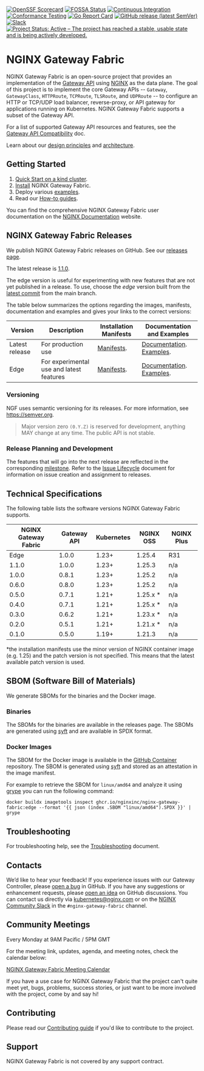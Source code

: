 [![OpenSSF Scorecard](https://api.securityscorecards.dev/projects/github.com/nginxinc/nginx-gateway-fabric/badge)](https://api.securityscorecards.dev/projects/github.com/nginxinc/nginx-gateway-fabric)
[![FOSSA Status](https://app.fossa.com/api/projects/custom%2B5618%2Fgithub.com%2Fnginxinc%2Fnginx-gateway-fabric.svg?type=shield)](https://app.fossa.com/projects/custom%2B5618%2Fgithub.com%2Fnginxinc%2Fnginx-gateway-fabric?ref=badge_shield)
[![Continuous Integration](https://github.com/nginxinc/nginx-gateway-fabric/actions/workflows/ci.yml/badge.svg)](https://github.com/nginxinc/nginx-gateway-fabric/actions/workflows/ci.yml)
[![Conformance Testing](https://github.com/nginxinc/nginx-gateway-fabric/actions/workflows/conformance.yml/badge.svg)](https://github.com/nginxinc/nginx-gateway-fabric/actions/workflows/conformance.yml)
[![Go Report Card](https://goreportcard.com/badge/github.com/nginxinc/nginx-gateway-fabric)](https://goreportcard.com/report/github.com/nginxinc/nginx-gateway-fabric)
[![GitHub release (latest SemVer)](https://img.shields.io/github/v/release/nginxinc/nginx-gateway-fabric?logo=github&sort=semver)](https://github.com/nginxinc/nginx-gateway-fabric/releases/latest)
[![Slack](https://img.shields.io/badge/slack-%23nginx--gateway--fabric-green?logo=slack)](https://nginxcommunity.slack.com/channels/nginx-gateway-fabric)
[![Project Status: Active – The project has reached a stable, usable state and is being actively developed.](https://www.repostatus.org/badges/latest/active.svg)](https://www.repostatus.org/#active)

# NGINX Gateway Fabric

NGINX Gateway Fabric is an open-source project that provides an implementation of
the [Gateway API](https://gateway-api.sigs.k8s.io/) using [NGINX](https://nginx.org/) as the data plane. The goal of
this project is to implement the core Gateway APIs -- `Gateway`, `GatewayClass`, `HTTPRoute`, `TCPRoute`, `TLSRoute`,
and `UDPRoute` -- to configure an HTTP or TCP/UDP load balancer, reverse-proxy, or API gateway for applications running
on Kubernetes. NGINX Gateway Fabric supports a subset of the Gateway API.

For a list of supported Gateway API resources and features, see
the [Gateway API Compatibility](https://docs.nginx.com/nginx-gateway-fabric/overview/gateway-api-compatibility/) doc.

Learn about our [design principles](/docs/developer/design-principles.md) and [architecture](https://docs.nginx.com/nginx-gateway-fabric/overview/gateway-architecture/).

## Getting Started

1. [Quick Start on a kind cluster](https://docs.nginx.com/nginx-gateway-fabric/installation/running-on-kind/).
2. [Install](https://docs.nginx.com/nginx-gateway-fabric/installation/) NGINX Gateway Fabric.
3. Deploy various [examples](examples).
4. Read our [How-to guides](https://docs.nginx.com/nginx-gateway-fabric/how-to/).

You can find the comprehensive NGINX Gateway Fabric user documentation on the [NGINX Documentation](https://docs.nginx.com/nginx-gateway-fabric/) website.

## NGINX Gateway Fabric Releases

We publish NGINX Gateway Fabric releases on GitHub. See
our [releases page](https://github.com/nginxinc/nginx-gateway-fabric/releases).

The latest release is [1.1.0](https://github.com/nginxinc/nginx-gateway-fabric/releases/tag/v1.1.0).

The edge version is useful for experimenting with new features that are not yet published in a release. To use, choose
the _edge_ version built from the [latest commit](https://github.com/nginxinc/nginx-gateway-fabric/commits/main)
from the main branch.

The table below summarizes the options regarding the images, manifests, documentation and examples and gives your links
to the correct versions:

| Version        | Description                              | Installation Manifests                                                            | Documentation and Examples                                                                                                                                                 |
| -------------- | ---------------------------------------- | --------------------------------------------------------------------------------- | -------------------------------------------------------------------------------------------------------------------------------------------------------------------------- |
| Latest release | For production use                       | [Manifests](https://github.com/nginxinc/nginx-gateway-fabric/tree/v1.1.0/deploy). | [Documentation](https://docs.nginx.com/nginx-gateway-fabric). [Examples](https://github.com/nginxinc/nginx-gateway-fabric/tree/v1.1.0/examples).                           |
| Edge           | For experimental use and latest features | [Manifests](https://github.com/nginxinc/nginx-gateway-fabric/tree/main/deploy).   | [Documentation](https://github.com/nginxinc/nginx-gateway-fabric/tree/main/site/content). [Examples](https://github.com/nginxinc/nginx-gateway-fabric/tree/main/examples). |

### Versioning

NGF uses semantic versioning for its releases. For more information, see https://semver.org.

> Major version zero `(0.Y.Z)` is reserved for development, anything MAY change at any time. The public API is not stable.

### Release Planning and Development

The features that will go into the next release are reflected in the
corresponding [milestone](https://github.com/nginxinc/nginx-gateway-fabric/milestones). Refer to
the [Issue Lifecycle](ISSUE_LIFECYCLE.md) document for information on issue creation and assignment to releases.

## Technical Specifications

The following table lists the software versions NGINX Gateway Fabric supports.

| NGINX Gateway Fabric | Gateway API | Kubernetes | NGINX OSS | NGINX Plus |
| -------------------- | ----------- | ---------- | --------- | ---------- |
| Edge                 | 1.0.0       | 1.23+      | 1.25.4    | R31        |
| 1.1.0                | 1.0.0       | 1.23+      | 1.25.3    | n/a        |
| 1.0.0                | 0.8.1       | 1.23+      | 1.25.2    | n/a        |
| 0.6.0                | 0.8.0       | 1.23+      | 1.25.2    | n/a        |
| 0.5.0                | 0.7.1       | 1.21+      | 1.25.x \* | n/a        |
| 0.4.0                | 0.7.1       | 1.21+      | 1.25.x \* | n/a        |
| 0.3.0                | 0.6.2       | 1.21+      | 1.23.x \* | n/a        |
| 0.2.0                | 0.5.1       | 1.21+      | 1.21.x \* | n/a        |
| 0.1.0                | 0.5.0       | 1.19+      | 1.21.3    | n/a        |

\*the installation manifests use the minor version of NGINX container image (e.g. 1.25) and the patch version is not
specified. This means that the latest available patch version is used.

## SBOM (Software Bill of Materials)

We generate SBOMs for the binaries and the Docker image.

### Binaries

The SBOMs for the binaries are available in the releases page. The SBOMs are generated
using [syft](https://github.com/anchore/syft) and are available in SPDX format.

### Docker Images

The SBOM for the Docker image is available in
the [GitHub Container](https://github.com/nginxinc/nginx-gateway-fabric/pkgs/container/nginx-gateway-fabric)
repository. The SBOM is generated using [syft](https://github.com/anchore/syft) and stored as an attestation in the
image manifest.

For example to retrieve the SBOM for `linux/amd64` and analyze it using [grype](https://github.com/anchore/grype) you
can run the following command:

```shell
docker buildx imagetools inspect ghcr.io/nginxinc/nginx-gateway-fabric:edge --format '{{ json (index .SBOM "linux/amd64").SPDX }}' | grype
```

## Troubleshooting

For troubleshooting help, see the [Troubleshooting](https://docs.nginx.com/nginx-gateway-fabric/how-to/monitoring/troubleshooting/) document.

## Contacts

We’d like to hear your feedback! If you experience issues with our Gateway Controller, please [open a bug][bug] in
GitHub. If you have any suggestions or enhancement requests, please [open an idea][idea] on GitHub discussions. You can
contact us directly via kubernetes@nginx.com or on the [NGINX Community Slack][slack] in
the `#nginx-gateway-fabric`
channel.

[bug]: https://github.com/nginxinc/nginx-gateway-fabric/issues/new?assignees=&labels=&projects=&template=bug_report.md&title=
[idea]: https://github.com/nginxinc/nginx-gateway-fabric/discussions/categories/ideas
[slack]: https://nginxcommunity.slack.com/channels/nginx-gateway-fabric

## Community Meetings

Every Monday at 9AM Pacific / 5PM GMT

For the meeting link, updates, agenda, and meeting notes, check the calendar below:

[NGINX Gateway Fabric Meeting Calendar](https://calendar.google.com/calendar/embed?src=a82aa06dc698b4271fb562d43f38e5bf7676585e581057bde026ddd1c71f84e9%40group.calendar.google.com)

If you have a use case for NGINX Gateway Fabric that the project can't quite meet yet, bugs, problems, success stories, or just want to be more involved with the project, come by and say hi!

## Contributing

Please read our [Contributing guide](CONTRIBUTING.md) if you'd like to contribute to the project.

## Support

NGINX Gateway Fabric is not covered by any support contract.
